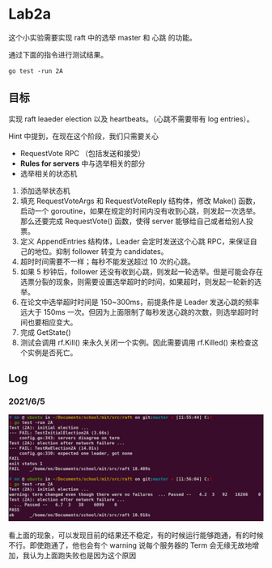 # Lab2a

这个小实验需要实现 raft 中的选举 master 和 心跳 的功能。

通过下面的指令进行测试结果。
```
go test -run 2A
```

## 目标

实现 raft leaeder election 以及 heartbeats。（心跳不需要带有 log entries）。

Hint 中提到，在现在这个阶段，我们只需要关心 
- RequestVote RPC （包括发送和接受）
- **Rules for servers** 中与选举相关的部分
- 选举相关的状态机

1. 添加选举状态机
2. 填充 RequestVoteArgs 和 RequestVoteReply 结构体，修改 Make() 函数，启动一个 goroutine，如果在规定的时间内没有收到心跳，则发起一次选举。那么还要完成 RequestVote() 函数，使得 server 能够给自己或者给别人投票。
3. 定义 AppendEntries 结构体，Leader 会定时发送这个心跳 RPC，来保证自己的地位。抑制 follower 转变为 candidates。
4. 超时时间需要不一样；每秒不能发送超过 10 次的心跳。
5. 如果 5 秒钟后，follower 还没有收到心跳，则发起一轮选举。但是可能会存在选票分裂的现象，则需要设置选举超时的时间，如果超时，则发起一轮新的选举。
6. 在论文中选举超时时间是 150~300ms，前提条件是 Leader 发送心跳的频率远大于 150ms 一次。但因为上面限制了每秒发送心跳的次数，则选举超时时间也要相应变大。
7. 完成 GetState()
8. 测试会调用 rf.Kill() 来永久关闭一个实例。因此需要调用 rf.Killed() 来检查这个实例是否死亡。


## Log

### 2021/6/5
![](images/log.png)

看上面的现象，可以发现目前的结果还不稳定，有的时候运行能够跑通，有的时候不行。即使跑通了，他也会有个 warning 说每个服务器的 Term 会无缘无故地增加，我认为上面跑失败也是因为这个原因

